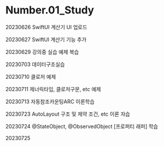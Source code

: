 # Number.01_Study


20230626 SwiftUI 계산기 UI 업로드

20230627 SwiftUI 계산기 기능 추가

20230629 강의중 실습 예제 복습

20230703 데이터구조실습

20230710 클로저 예제

20230711 제너릭타입, 클로저구문, etc 예제

20230713 자동참조카운팅ARC 이론학습

20230723 AutoLayout 구조 및 제약 조건, etc 이론 자습

20230724 @StateObject, @ObservedObject  [프로퍼티 래퍼] 학습

20230725
